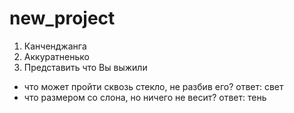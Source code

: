 # new_project
1) Канченджанга
2) Аккуратненько
3) Представить что Вы выжили

- что может пройти сквозь стекло, не разбив его?
ответ: свет
- что размером со слона, но ничего не весит?
ответ: тень
